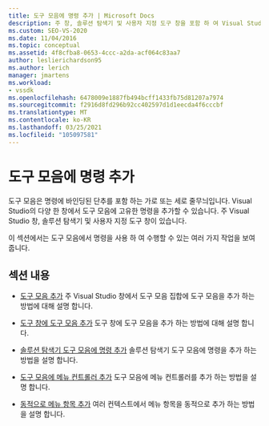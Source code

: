 ```yaml
---
title: 도구 모음에 명령 추가 | Microsoft Docs
description: 주 창, 솔루션 탐색기 및 사용자 지정 도구 창을 포함 하 여 Visual Studio의 windows에서 도구 모음에 사용자 고유의 명령을 추가 하는 방법에 대해 알아봅니다.
ms.custom: SEO-VS-2020
ms.date: 11/04/2016
ms.topic: conceptual
ms.assetid: 4f8cfba8-0653-4ccc-a2da-acf064c83aa7
author: leslierichardson95
ms.author: lerich
manager: jmartens
ms.workload:
- vssdk
ms.openlocfilehash: 6478009e1887fb494bcff1433fb75d81207a7974
ms.sourcegitcommit: f2916d8fd296b92cc402597d1d1eecda4f6cccbf
ms.translationtype: MT
ms.contentlocale: ko-KR
ms.lasthandoff: 03/25/2021
ms.locfileid: "105097581"
---
```

# <a name="add-commands-to-toolbars"></a>도구 모음에 명령 추가
도구 모음은 명령에 바인딩된 단추를 포함 하는 가로 또는 세로 줄무늬입니다. Visual Studio의 다양 한 창에서 도구 모음에 고유한 명령을 추가할 수 있습니다. 주 Visual Studio 창, 솔루션 탐색기 및 사용자 지정 도구 창이 있습니다.

 이 섹션에서는 도구 모음에서 명령을 사용 하 여 수행할 수 있는 여러 가지 작업을 보여 줍니다.

## <a name="in-this-section"></a>섹션 내용
- [도구 모음 추가](../extensibility/adding-a-toolbar.md) 주 Visual Studio 창에서 도구 모음 집합에 도구 모음을 추가 하는 방법에 대해 설명 합니다.

- [도구 창에 도구 모음 추가](../extensibility/adding-a-toolbar-to-a-tool-window.md) 도구 창에 도구 모음을 추가 하는 방법에 대해 설명 합니다.

- [솔루션 탐색기 도구 모음에 명령 추가](../extensibility/adding-a-command-to-the-solution-explorer-toolbar.md) 솔루션 탐색기 도구 모음에 명령을 추가 하는 방법을 설명 합니다.

- [도구 모음에 메뉴 컨트롤러 추가](../extensibility/adding-a-menu-controller-to-a-toolbar.md) 도구 모음에 메뉴 컨트롤러를 추가 하는 방법을 설명 합니다.

- [동적으로 메뉴 항목 추가](../extensibility/dynamically-adding-menu-items.md) 여러 컨텍스트에서 메뉴 항목을 동적으로 추가 하는 방법을 설명 합니다.
